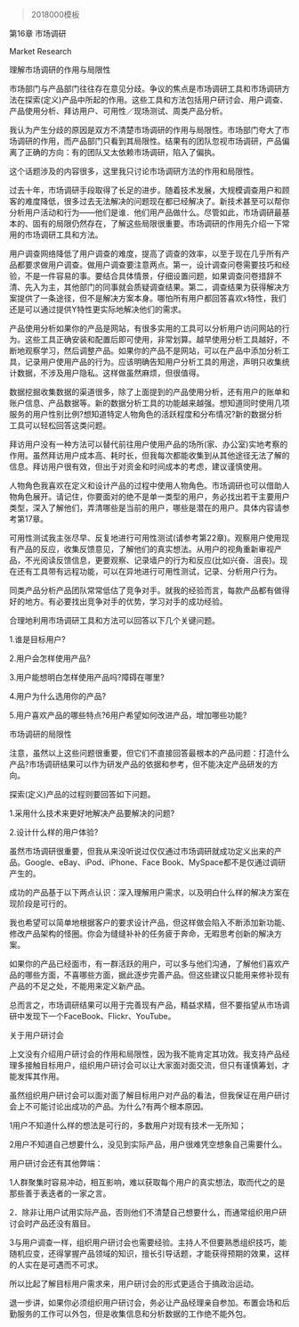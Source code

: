 # 
> 2018000模板




第16章 市场调研

Market Research



理解市场调研的作用与局限性



市场部门与产品部门往往存在意见分歧。争议的焦点是市场调研工具和市场调研方法在探索(定义)产品中所起的作用。这些工具和方法包括用户研讨会、用户调查、产品使用分析、拜访用户、可用性／现场测试、周类产品分析。



我认为产生分歧的原因是双方不清楚市场调研的作用与局限性。市场部门夸大了市场调研的作用，而产品部门只看到其局限性。结果有的团队忽视市场调研，产品偏离了正确的方向：有的团队又太依赖市场调研，陷入了偏执。



这个话题涉及的内容很多，这里我只讨论市场调研方法的作用和局限性。



过去十年，市场调研手段取得了长足的进步。随着技术发展，大规模调查用户和顾客的难度降低，很多过去无法解决的问题现在都已经解决了。新技术甚至可以帮你分析用户活动和行为——他们是谁．他们用产品做什么。尽管如此，市场调研最基本的、固有的局限仍然存在，了解这些局限很重要。市场调研的作用先介绍一下常用的市场调研工具和方法。



用户调查网络降低了用户调查的难度，提高了调查的效率，以至于现在几乎所有产品都要求做用户调查。做用户调查要注意两点。第一，设计调查问卷需要技巧和经验，不是一件容易的事。要结合具体情景，仔细设置问题，如果调查问卷措辞不清、先入为主，其他部门的同事就会质疑调查结果。第二，调查结果为获得解决方案提供了一条途径，但不是解决方案本身。哪怕所有用户都回答喜欢x特性，我们还是可以通过提供Y特性更实际地解决他们的需求。



产品使用分析如果你的产品是网站，有很多实用的工具可以分析用户访问网站的行为。这些工具正确安装和配置后即可使用，非常划算。越早使用分析工具越好，不断地观察学习，然后调整产品。如果你的产品不是网站，可以在产品中添加分析工具，记录用户使用产品的行为。应该明确告知用户分析工具的用途，声明只收集统计数据，不涉及用户隐私。这样做虽然麻烦，但很值得。



数据挖掘收集数据的渠道很多，除了上面提到的产品使用分析，还有用户的账单和账户信息、产品数据等。新的数据分析工具的功能越来越强。想知道同时使用几项服务的用户性别比例?想知道特定人物角色的活跃程度和分布情况?新的数据分析工具可以轻松回答这类问题。



拜访用户没有一种方法可以替代前往用户使用产品的场所(家、办公室)实地考察的作用。虽然拜访用户成本高、耗时长，但我每次都能收集到从其他途径无法了解的信息。拜访用户很有效，但出于对资金和时间成本的考虑，建议谨慎使用。



人物角色我喜欢在定义和设计产品的过程中使用人物角色。市场调研也可以借助人物角色展开。请记住，你要面对的绝不是单一类型的用户，务必找出若干主要用户类型，深入了解他们，弄清哪些是当前的用户，哪些是潜在的用户。具体内容请参考第17章。



可用性测试我主张尽早、反复地进行可用性测试(请参考第22章)。观察用户使用现有产品的反应，收集反馈意见，了解他们的真实想法。从用户的视角重新审视产品，不光阅读反馈信息，更要观察、记录墙户的行为和反应(比如兴奋、沮丧)。现在还有工具带有远程功能，可以在异地进行可用性测试，记录、分析用户行为。



同类产品分析产品团队常常低估了竞争对手。就我的经验而言，每款产品都有做得好的地方。有必要找出竞争对手的优势，学习对手的成功经验。



合理地利用市场调研工具和方法可以回答以下几个关键问题。



1.谁是目标用户?



2.用户会怎样使用产品?



3.用户能想明白怎样使用产品吗?障碍在哪里?



4.用户为什么选用你的产品?



5.用户喜欢产品的哪些特点?6用户希望如何改进产品，增加哪些功能?



市场调研的局限性



注意，虽然以上这些问题很重要，但它们不直接回答最根本的产品问题：打造什么产品?市场调研结果可以作为研发产品的依据和参考，但不能决定产品研发的方向。



探索(定义)产品的过程则要回答如下问题。



1.采用什么技术来更好地解决产品要解决的问题?



2.设计什么样的用户体验?



虽然市场调研很重要，但我从来没听说过仅仅通过市场调研就成功定义出来的产品。Google、eBay、iPod、iPhone、Face Book、MySpace都不是仅通过调研产生的。



成功的产品基于以下两点认识：深入理解用户需求，以及明白什么样的解决方案在现阶段是可行的。



我也希望可以简单地根据客户的要求设计产品，但这样做会陷入不断添加新功能、修改产品架构的怪圈。你会为缝缝补补的任务疲于奔命，无暇思考创新的解决方案。



如果你的产品已经面市，有一群活跃的用户，可以多与他们沟通，了解他们喜欢产品的哪些方面，不喜哪些方面，据此逐步完善产品。但这些建议只能用来修补现有产品的不足之处，不能用来定义新产品。



总而言之，市场调研结果可以用于完善现有产品，精益求精，但不要指望从市场调研中发现下一个FaceBook、Flickr、YouTube。



关于用户研讨会



上文没有介绍用户研讨会的作用和局限性，因为我不能肯定其功效。我支持产品经理多接触目标用户，组织用户研讨会可以让大家面对面交流，但只有谨慎筹划，才能发挥其作用。



虽然组织用户研讨会可以面对面了解目标用户对产品的看法，但我保证在用户研讨会上不可能讨论出成功的产品。为什么?有两个根本原因。



1用户不知道什么样的想法是可行的，多数用户对现有技术一无所知；



2用户不知道自己想要什么，没见到实际产品，用户很难凭空想象自己需要什么。



用户研讨会还有其他弊端：



1人群聚集时容易冲动，相互影响，难以获取每个用户的真实想法，取而代之的是那些善于表迭者的一家之言。



2．除非让用户试用实际产品，否则他们不清楚自己想要什么，而通常组织用户研讨会时产品还没有眉目。



3与用户调查一样，组织用户研讨会也需要经验。主持人不但要熟悉组织技巧，能随机应变，还得掌握产品领域的知识，擅长引导话题，才能获得预期的效果，这样的人实在是可遇而不可求。



所以比起了解目标用户需求来，用户研讨会的形式更适合于搞政治运动。



退一步讲，如果你必须组织用户研讨会，务必让产品经理亲自参加。布置会场和后勤服务的工作可以外包，但是收集信息和分析数据的工作绝不能外包。




